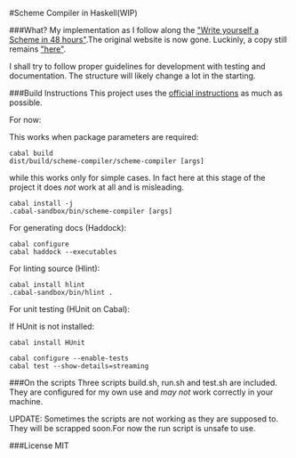 #Scheme Compiler in Haskell(WIP)

###What?
My implementation as I follow along the ["Write yourself a Scheme in 48 hours"](http://jonathan.tang.name/files/scheme_in_48/tutorial/overview.html).The original website is now gone. Luckinly, a copy still remains ["here"](http://en.wikibooks.org/wiki/Write_Yourself_a_Scheme_in_48_Hours). 

I shall try to follow proper guidelines for development with testing and documentation. The structure will likely change a lot in the starting. 

###Build Instructions
This project uses the [official instructions](http://www.haskell.org/haskellwiki/How_to_write_a_Haskell_program) as much as possible.

For now:

This works when package parameters are required:

```
cabal build
dist/build/scheme-compiler/scheme-compiler [args]
```
while this works only for simple cases. In fact here at this stage of the project it does *not* work at all and is misleading.

```
cabal install -j
.cabal-sandbox/bin/scheme-compiler [args]
```

For generating docs (Haddock):

```
cabal configure
cabal haddock --executables
```

For linting source (Hlint):

```
cabal install hlint
.cabal-sandbox/bin/hlint .
```

For unit testing (HUnit on Cabal):

If HUnit is not installed:
```
cabal install HUnit
```

```
cabal configure --enable-tests
cabal test --show-details=streaming
```

###On the scripts
Three scripts build.sh, run.sh and test.sh are included. They are configured for my own use and *may not* work correctly in your machine.

UPDATE: Sometimes the scripts are not working as they are supposed to. They will be scrapped soon.For now the run script is unsafe to use.

###License
MIT
